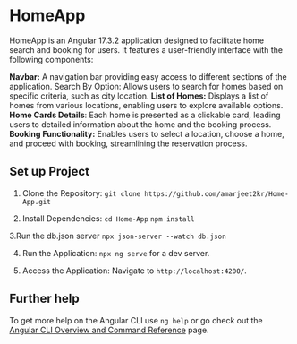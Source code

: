 # HomeApp

HomeApp is an Angular 17.3.2 application designed to facilitate home search and booking for users. It features a user-friendly interface with the following components:

**Navbar:** A navigation bar providing easy access to different sections of the application.
Search By Option: Allows users to search for homes based on specific criteria, such as city location.
**List of Homes:** Displays a list of homes from various locations, enabling users to explore available options.
**Home Cards Details**: Each home is presented as a clickable card, leading users to detailed information about the home and the booking process.
**Booking Functionality:** Enables users to select a location, choose a home, and proceed with booking, streamlining the reservation process.

## Set up Project

1. Clone the Repository:
`git clone https://github.com/amarjeet2kr/Home-App.git`

2. Install Dependencies:
`cd Home-App`
`npm install`

3.Run the db.json server
`npx json-server --watch db.json`

4. Run the Application:
`npx ng serve` for a dev server.

5. Access the Application:
Navigate to `http://localhost:4200/`.

## Further help

To get more help on the Angular CLI use `ng help` or go check out the [Angular CLI Overview and Command Reference](https://angular.io/cli) page.
